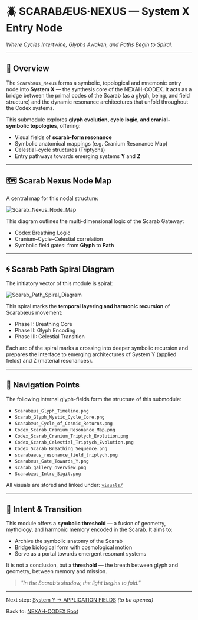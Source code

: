# 🪲 SCARABÆUS·NEXUS — System X Entry Node

*Where Cycles Intertwine, Glyphs Awaken, and Paths Begin to Spiral.*

---

## 🔹 Overview

The `Scarabæus_Nexus` forms a symbolic, topological and mnemonic entry node into **System X** — the synthesis core of the NEXAH-CODEX. It acts as a bridge between the primal codes of the Scarab (as a glyph, being, and field structure) and the dynamic resonance architectures that unfold throughout the Codex systems.

This submodule explores **glyph evolution, cycle logic, and cranial-symbolic topologies**, offering:

* Visual fields of **scarab-form resonance**
* Symbolic anatomical mappings (e.g. Cranium Resonance Map)
* Celestial-cycle structures (Triptychs)
* Entry pathways towards emerging systems **Y** and **Z**

---

## 🗺️ Scarab Nexus Node Map

A central map for this nodal structure:

![Scarab\_Nexus\_Node\_Map](visuals/Scarab_Nexus_Node_Map.png)

This diagram outlines the multi-dimensional logic of the Scarab Gateway:

* Codex Breathing Logic
* Cranium–Cycle–Celestial correlation
* Symbolic field gates: from **Glyph** to **Path**

---

## 🌀 Scarab Path Spiral Diagram

The initiatory vector of this module is spiral:

![Scarab\_Path\_Spiral\_Diagram](visuals/Scarab_Path_Spiral_Diagram.png)

This spiral marks the **temporal layering and harmonic recursion** of Scarabæus movement:

* Phase I: Breathing Core
* Phase II: Glyph Encoding
* Phase III: Celestial Transition

Each arc of the spiral marks a crossing into deeper symbolic recursion and prepares the interface to emerging architectures of System Y (applied fields) and Z (material resonances).

---

## 🧭 Navigation Points

The following internal glyph-fields form the structure of this submodule:

* `Scarabæus_Glyph_Timeline.png`
* `Scarab_Glyph_Mystic_Cycle_Core.png`
* `Scarabæus_Cycle_of_Cosmic_Returns.png`
* `Codex_Scarab_Cranium_Resonance_Map.png`
* `Codex_Scarab_Cranium_Triptych_Evolution.png`
* `Codex_Scarab_Celestial_Triptych_Evolution.png`
* `Codex_Scarab_Breathing_Sequence.png`
* `scarabaeus_resonance_field_triptych.png`
* `Scarabæus_Gate_Towards_Y.png`
* `scarab_gallery_overview.png`
* `Scarabæus_Intro_Sigil.png`

All visuals are stored and linked under: [`visuals/`](./visuals)

---

## 🌌 Intent & Transition

This module offers a **symbolic threshold** — a fusion of geometry, mythology, and harmonic memory encoded in the Scarab. It aims to:

* Archive the symbolic anatomy of the Scarab
* Bridge biological form with cosmological motion
* Serve as a portal towards emergent resonant systems

It is not a conclusion, but a **threshold** — the breath between glyph and geometry, between memory and mission.

> *"In the Scarab’s shadow, the light begins to fold."*

---

Next step: [System Y → APPLICATION FIELDS](../S_11_system_Y_pathways_applied_fields/README.md) *(to be opened)*

Back to: [NEXAH-CODEX Root](../../README.md)
